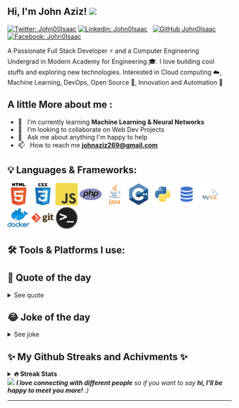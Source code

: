 ## Hi, I'm John Aziz! <img src="https://media.giphy.com/media/hvRJCLFzcasrR4ia7z/giphy.gif" width="28">

[![Twitter: John00Isaac](https://img.shields.io/twitter/follow/John00Isaac?style=social)](https://twitter.com/John00Isaac)
[![Linkedin: John0Isaac](https://img.shields.io/badge/-John0Isaac-blue?style=flat-square&logo=Linkedin&logoColor=white&link=https://www.linkedin.com/in/John0Isaac/)](https://www.linkedin.com/in/John0Isaac/)
&nbsp;
[![GitHub John0Isaac](https://img.shields.io/github/followers/John0Isaac?label=follow&style=social)](https://github.com/John0Isaac)
[![Facebook: John0Isaac](https://img.shields.io/badge/-John0Isaac-blue?style=flat-square&logo=Facebook&logoColor=white&link=https://www.facebook.com/John0Isaac/)](https://www.facebook.com/John0Isaac/)


A Passionate Full Stack Developer ⚡ and a Computer Engineering Undergrad in Modern Academy for Engineering 🎓. I love building cool stuffs and exploring new technologies. Interested in Cloud computing ☁️, Machine Learning,  DevOps, Open Source 📜, Innovation and Automation 🤖

## A little More about me :

<!-- - 🔭 &nbsp; I’m currently working on my [Youtube Channel](https://www.youtube.com/channel/UCC4vwxeLB7id80azkciD8DQ?view_as=public) -->
- 🌱 &nbsp; I’m currently learning **Machine Learning & Neural Networks** 
- 👯 &nbsp; I’m looking to collaborate on Web Dev Projects 
- 💬 &nbsp; Ask me about anything I'm happy to help 
- 📫 &nbsp; How to reach me **johnaziz269@gmail.com**

## 💡 Languages & Frameworks:

<code><img height="50" src="https://raw.githubusercontent.com/github/explore/80688e429a7d4ef2fca1e82350fe8e3517d3494d/topics/html/html.png"></code>
<code><img height="50" src="https://raw.githubusercontent.com/github/explore/80688e429a7d4ef2fca1e82350fe8e3517d3494d/topics/css/css.png"></code>
<code><img height="50" src="https://raw.githubusercontent.com/github/explore/80688e429a7d4ef2fca1e82350fe8e3517d3494d/topics/javascript/javascript.png"></code>
<code><img height="50" src="https://raw.githubusercontent.com/github/explore/80688e429a7d4ef2fca1e82350fe8e3517d3494d/topics/php/php.png"></code>
<code><img height="50" src="https://raw.githubusercontent.com/github/explore/80688e429a7d4ef2fca1e82350fe8e3517d3494d/topics/java/java.png"></code>
<code><img height="50" src="https://raw.githubusercontent.com/github/explore/80688e429a7d4ef2fca1e82350fe8e3517d3494d/topics/cpp/cpp.png"></code>
<code><img height="50" src="https://raw.githubusercontent.com/github/explore/80688e429a7d4ef2fca1e82350fe8e3517d3494d/topics/python/python.png"></code>
<code><img height="50" src="https://raw.githubusercontent.com/github/explore/80688e429a7d4ef2fca1e82350fe8e3517d3494d/topics/sql/sql.png"></code>
<code><img height="50" src="https://raw.githubusercontent.com/github/explore/80688e429a7d4ef2fca1e82350fe8e3517d3494d/topics/mysql/mysql.png"></code>
<code><img height="50" src="https://raw.githubusercontent.com/github/explore/80688e429a7d4ef2fca1e82350fe8e3517d3494d/topics/docker/docker.png"></code>
<code><img height="50" src="https://raw.githubusercontent.com/github/explore/80688e429a7d4ef2fca1e82350fe8e3517d3494d/topics/git/git.png"></code>
<code><img height="50" src="https://raw.githubusercontent.com/github/explore/80688e429a7d4ef2fca1e82350fe8e3517d3494d/topics/terminal/terminal.png"></code>

## 🛠️ Tools & Platforms I use:

## 💭 Quote of the day
<details>
  <summary>See quote</summary>
  
  ![quotes card](https://quotes-github-readme.vercel.app/api?type=horizontal&theme=normal)
</details>

## 😂 Joke of the day
<details>
  <summary>See joke</summary>
  
  ![Jokes Card](https://readme-jokes.vercel.app/api?&theme=normal)

</details>

## ✨ My Github Streaks and Achivments ✨
<details>
  <summary><b>🔥 Streak Stats </b></summary>

  ![John's github stats](https://github-readme-stats.vercel.app/api?username=John0Isaac&show_icons=true&theme=normal)

  ![John's github streak](https://github-readme-streak-stats.herokuapp.com/?user=John0Isaac&show_icons=true&theme=normal)

</details>
<img src="https://media.giphy.com/media/LnQjpWaON8nhr21vNW/giphy.gif" width="60"> <em><b>I love connecting with different people</b> so if you want to say <b>hi, I'll be happy to meet you more!</b> :)</em>

---
